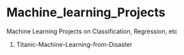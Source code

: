 # Machine_learning_Projects
Machine Learning Projects on Classification, Regression, etc
1. Titanic-Machine-Learning-from-Disaster
